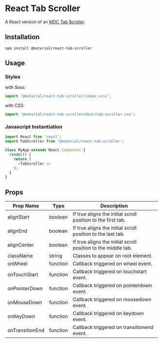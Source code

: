 # React Tab Scroller

A React version of an [MDC Tab Scroller](https://github.com/material-components/material-components-web/tree/master/packages/mdc-tab-scroller).

## Installation

```
npm install @material/react-tab-scroller
```

## Usage

### Styles

with Sass:
```js
import '@material/react-tab-scroller/index.scss';
```

with CSS:
```js
import '@material/react-tab-scroller/dist/tab-scroller.css';
```

### Javascript Instantiation

```js
import React from 'react';
import TabScroller from '@material/react-tab-scroller';

class MyApp extends React.Component {
  render() {
    return (
      <TabScroller />
    );
  }
}
```

## Props

Prop Name | Type | Description
--- | --- | ---
alignStart | boolean | If true aligns the initial scroll position to the first tab.
alignEnd | boolean | If true aligns the initial scroll position to the last tab.
alignCenter | boolean | If true aligns the initial scroll position to the middle tab.
className | string | Classes to appear on root element.
onWheel | function | Callback triggered on wheel event.
onTouchStart | function | Callback triggered on touchstart event.
onPointerDown | function | Callback triggered on pointerdown event.
onMouseDown | function | Callback triggered on mousedown event.
onKeyDown | function | Callback triggered on keydown event.
onTransitionEnd | function | Callback triggered on transitionend event.
